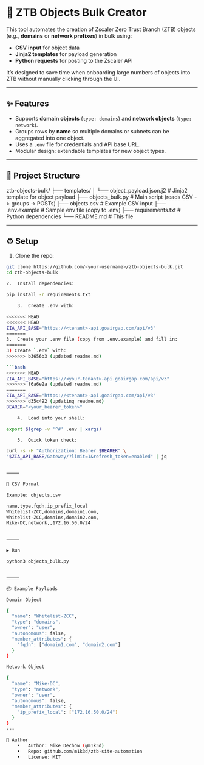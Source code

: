 # 🚀 ZTB Objects Bulk Creator

This tool automates the creation of Zscaler Zero Trust Branch (ZTB) objects (e.g., **domains** or **network prefixes**) in bulk using:

- **CSV input** for object data  
- **Jinja2 templates** for payload generation  
- **Python requests** for posting to the Zscaler API  

It’s designed to save time when onboarding large numbers of objects into ZTB without manually clicking through the UI.

---

## ✨ Features
- Supports **domain objects** (`type: domains`) and **network objects** (`type: network`).
- Groups rows by **name** so multiple domains or subnets can be aggregated into one object.
- Uses a `.env` file for credentials and API base URL.
- Modular design: extendable templates for new object types.

---

## 📂 Project Structure

ztb-objects-bulk/
├── templates/
│   └── object_payload.json.j2     # Jinja2 template for object payload
├── objects_bulk.py                # Main script (reads CSV -> groups -> POSTs)
├── objects.csv                    # Example CSV input
├── .env.example                   # Sample env file (copy to .env)
├── requirements.txt               # Python dependencies
└── README.md                      # This file

---

## ⚙️ Setup

1. Clone the repo:
```bash
git clone https://github.com/<your-username>/ztb-objects-bulk.git
cd ztb-objects-bulk

2.	Install dependencies:

pip install -r requirements.txt

	3.	Create .env with:

<<<<<<< HEAD
<<<<<<< HEAD
ZIA_API_BASE="https://<tenant>-api.goairgap.com/api/v3"
=======
3.	Create your .env file (copy from .env.example) and fill in:
=======
3) Create `.env` with:
>>>>>>> b3656b3 (updated readme.md)

```bash
<<<<<<< HEAD
ZIA_API_BASE="https://<your-tenant>-api.goairgap.com/api/v3"
>>>>>>> f6a6e2a (updated readme.md)
=======
ZIA_API_BASE="https://<tenant>-api.goairgap.com/api/v3"
>>>>>>> d35c492 (updating readme.md)
BEARER="<your_bearer_token>"

	4.	Load into your shell:

export $(grep -v '^#' .env | xargs)

	5.	Quick token check:

curl -s -H "Authorization: Bearer $BEARER" \
"$ZIA_API_BASE/Gateway/?limit=1&refresh_token=enabled" | jq


⸻

📑 CSV Format

Example: objects.csv

name,type,fqdn,ip_prefix_local
Whitelist-ZCC,domains,domain1.com,
Whitelist-ZCC,domains,domain2.com,
Mike-DC,network,,172.16.50.0/24


⸻

▶️ Run

python3 objects_bulk.py


⸻

📦 Example Payloads

Domain Object

{
  "name": "Whitelist-ZCC",
  "type": "domains",
  "owner": "user",
  "autonomous": false,
  "member_attributes": {
    "fqdn": ["domain1.com", "domain2.com"]
  }
}

Network Object

{
  "name": "Mike-DC",
  "type": "network",
  "owner": "user",
  "autonomous": false,
  "member_attributes": {
    "ip_prefix_local": ["172.16.50.0/24"]
  }
}
---

👤 Author
	•	Author: Mike Dechow (@m1k3d)
	•	Repo: github.com/m1k3d/ztb-site-automation
	•	License: MIT

